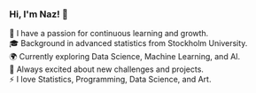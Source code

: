 ### Hi, I'm Naz! 👋

🌱 I have a passion for continuous learning and growth.<br>
🎓 Background in advanced statistics from Stockholm University.<br>
🌍 Currently exploring Data Science, Machine Learning, and AI.<br>
🚀 Always excited about new challenges and projects.<br>
⚡ I love Statistics, Programming, Data Science, and Art.<br>

<!--
**naz-h/naz-h** is a ✨ _special_ ✨ repository because its `README.md` (this file) appears on your GitHub profile.

Here are some ideas to get you started:

- 🔭 I’m currently working on ...
- 🌱 I’m currently learning ...
- 👯 I’m looking to collaborate on ...
- 🤔 I’m looking for help with ...
- 💬 Ask me about ...
- 📫 How to reach me: ...
- 😄 Pronouns: ...
- ⚡ Fun fact: ...
-->
